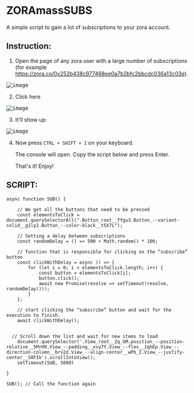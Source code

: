 # ZORAmassSUBS
A simple script to gain a lot of subscriptions to your zora account.

## Instruction:

1) Open the page of any zora user with a large number of subscriptions (for example https://zora.co/0x252b438c977468ee0a7b2bfc2bbcdc036a13c03e).

<kbd>![image](https://github.com/Koteika1156/ZORAmassSUBS/assets/89998783/f93568b8-a4ed-4c2c-9a09-973a4d1de7aa)</kbd>

2) Click here

<kbd>![image](https://github.com/Koteika1156/ZORAmassSUBS/assets/89998783/793bb377-357f-40eb-824f-d949a80b38e8)</kbd>

3) It'll show up:

<kbd>![image](https://github.com/Koteika1156/ZORAmassSUBS/assets/89998783/c8606c50-24f1-468c-b861-75a36d7d96a7)</kbd>

4) Now press `CTRL + SHIFT + I` on your keyboard.
   
   The console will open. Copy the script below and press Enter.
   
   That's it! Enjoy!

   

## SCRIPT:
```
async function SUB() {

    // We get all the buttons that need to be pressed
    const elementsToClick = document.querySelectorAll(".Button_root__fYgu3.Button_--variant-solid__g1ly2.Button_--color-black__t5X7L");

    // Setting a delay between subscriptions
    const randomDelay = () => 500 + Math.random() * 100;

    // function that is responsible for clicking on the “subscribe” button
    const clickWithDelay = async () => {
        for (let i = 0; i < elementsToClick.length; i++) {
            const button = elementsToClick[i];
            button.click();
            await new Promise(resolve => setTimeout(resolve, randomDelay()));
        }
    };

    // start clicking the “subscribe” button and wait for the execution to finish.
    await clickWithDelay();


  // Scroll down the list and wait for new items to load
	document.querySelector('.View_root__Zq_GM.position_--position-relative__5MrH9.View_--padding__xvy7Y.View_--flex__1qhEp.View_--direction-column__brv2d.View_--align-center__wPb_I.View_--justify-center__S8FIk').scrollIntoView();
	setTimeout(SUB, 5000) 
 
}

SUB(); // Call the function again 
```
